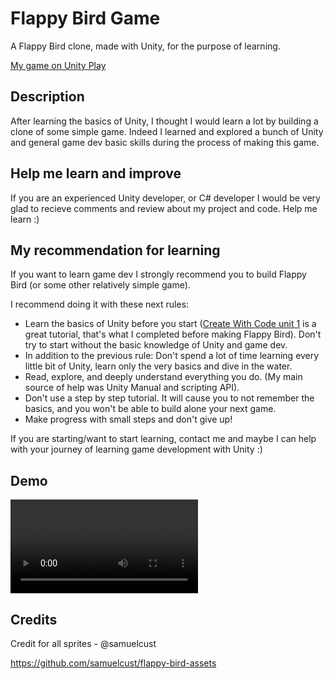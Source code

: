 # Flappy Bird Game
A Flappy Bird clone, made with Unity, for the purpose of learning.

[My game on Unity Play](https://play.unity.com/mg/other/flappy-bird-23)

## Description
After learning the basics of Unity, I thought I would learn a lot by building a clone of some simple game. Indeed I learned and explored a bunch of Unity and general game dev basic skills during the process of making this game. 

## Help me learn and improve
If you are an experienced Unity developer, or C# developer I would be very glad to recieve comments and review about my project and code. Help me learn :)


## My recommendation for learning
If you want to learn game dev I strongly recommend you to build Flappy Bird (or some other relatively simple game).

I recommend doing it with these next rules:

* Learn the basics of Unity before you start ([Create With Code unit 1](https://learn.unity.com/course/create-with-code) is a great tutorial, that's what I completed before making Flappy Bird). Don't try to start without the basic knowledge of Unity and game dev.
* In addition to the previous rule: Don't spend a lot of time learning every little bit of Unity, learn only the very basics and dive in the water.
* Read, explore, and deeply understand everything you do. (My main source of help was Unity Manual and scripting API).
* Don't use a step by step tutorial. It will cause you to not remember the basics, and you won't be able to build alone your next game.
* Make progress with small steps and don't give up!


If you are starting/want to start learning, contact me and maybe I can help with your journey of learning game development with Unity :)

## Demo
![demo](Flappy%20Bird\Demos\FlappyBird-SampleScene-Unity.mp4)

## Credits
Credit for all sprites - @samuelcust

https://github.com/samuelcust/flappy-bird-assets